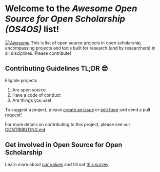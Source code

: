 # Welcome to the *Awesome Open Source for Open Scholarship (OS4OS)* list!

[![Awesome](https://cdn.rawgit.com/sindresorhus/awesome/d7305f38d29fed78fa85652e3a63e154dd8e8829/media/badge.svg)](https://github.com/sindresorhus/awesome)
This is list of open source projects in open scholarship, encompassing projects and tools built for research (and by researchers) in all disciplines. Please contribute!

## Contributing Guidelines TL;DR 😎

Eligible projects
  1. Are open source
  2. Have a code of conduct
  3. Are things you use!
  
To suggest a project, please [create an issue](https://github.com/os4os/Awesome-OS4OS/issues) or [edit here](https://github.com/os4os/Awesome-OS4OS/blob/master/Awesome-OS4OS.md) and send a pull request!
 
For more details on contributing to this project, please see our [CONTRIBUTING.md](https://github.com/os4os/Awesome-OS4OS/blob/master/CONTRIBUTING.md)
 
## Get involved in Open Source for Open Scholarship
Learn more about [our values](https://github.com/os4os/Communications/blob/master/Draft-Values.md) and fill out [this survey](https://docs.google.com/forms/d/e/1FAIpQLSdT1mcY4PojJ7kbUeAfQ0mhmfvSOdNKQs38SqOAU2332G2bGA/viewform?usp=sf_link)

